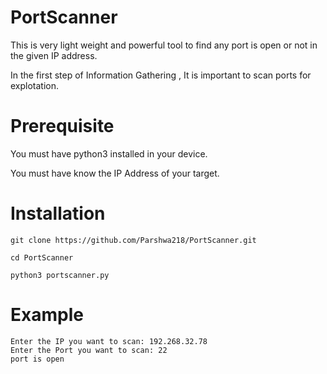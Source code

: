 # PortScanner
This is very light weight and powerful tool to find any port is open or not in the given IP address.

In the first step of Information Gathering , It is important to scan ports for explotation.



# Prerequisite
You must have python3 installed in your device.

You must have know the IP Address of your target.

# Installation
```
git clone https://github.com/Parshwa218/PortScanner.git
```

```
cd PortScanner
```
```
python3 portscanner.py
```
# Example
```
Enter the IP you want to scan: 192.268.32.78 
Enter the Port you want to scan: 22
port is open
